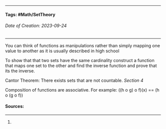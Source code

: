__________________________________________________________________________
#### **Tags:** #Math/SetTheory 
###### *Date of Creation: 2023-09-24*
__________________________________________________________________________

You can think of functions as manipulations rather than simply mapping one value to another as it is usually described in high school

To show that that two sets have the same cardinality construct a function that maps one set to the other and find the inverse function and prove that its the inverse.

Cantor Theorem: There exists sets that are not countable. *Section 4*

Composition of functions are associative. For example: ((h o g) o f)(x) == (h o (g o f))
#### Sources:
__________________________________________________________________________
1. 